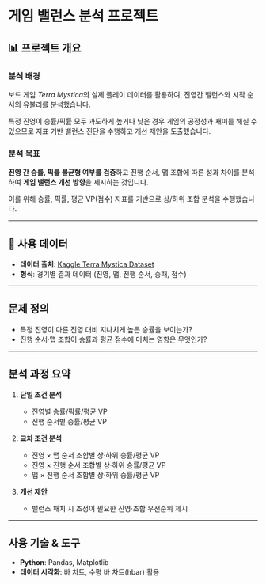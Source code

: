 # 게임 밸런스 분석 프로젝트

## 📊 프로젝트 개요

### 분석 배경
보드 게임 *Terra Mystica*의 실제 플레이 데이터를 활용하여, 진영간 밸런스와 시작 순서의 유불리를 분석했습니다.

특정 진영이 승률/픽률 모두 과도하게 높거나 낮은 경우 게임의 공정성과 재미를 해칠 수 있으므로 지표 기반 밸런스 진단을 수행하고 개선 제안을 도출했습니다.

### 분석 목표
**진영 간 승률, 픽률 불균형 여부를 검증**하고 진행 순서, 맵 조합에 따른 성과 차이를 분석하여 **게임 밸런스 개선 방향**을 제시하는 것입니다.

이를 위해 승률, 픽률, 평균 VP(점수) 지표를 기반으로 상/하위 조합 분석을 수행했습니다.

---

## 🧾 사용 데이터

- **데이터 출처**: [Kaggle Terra Mystica Dataset](https://www.kaggle.com/)
- **형식**: 경기별 결과 데이터 (진영, 맵, 진행 순서, 승패, 점수)

---

## 문제 정의

- 특정 진영이 다른 진영 대비 지나치게 높은 승률을 보이는가?
- 진행 순서·맵 조합이 승률과 평균 점수에 미치는 영향은 무엇인가?

---

## 분석 과정 요약

1. **단일 조건 분석**
   - 진영별 승률/픽률/평균 VP
   - 진행 순서별 승률/평균 VP

2. **교차 조건 분석**
   - 진영 × 맵 순서 조합별 상·하위 승률/평균 VP
   - 진영 × 진행 순서 조합별 상·하위 승률/평균 VP
   - 맵 × 진행 순서 조합별 상·하위 승률/평균 VP

5. **개선 제안**
   - 밸런스 패치 시 조정이 필요한 진영·조합 우선순위 제시

---

## 사용 기술 & 도구

- **Python**: Pandas, Matplotlib
- **데이터 시각화**: 바 차트, 수평 바 차트(hbar) 활용
